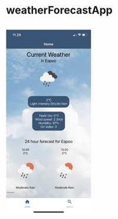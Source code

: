 # weatherForecastApp
<br />
  <a href="https://github.com/emiliaheikonenkoulu/weatherForecastApp">
    <img src="assets/Home.js.PNG" alt="Home.js" width="230" height="500">
  </a>
